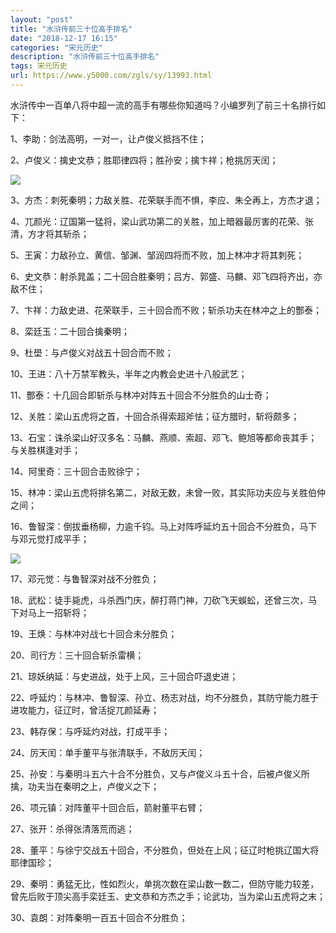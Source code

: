 ```yaml
---
layout: "post"
title: "水浒传前三十位高手排名"
date: "2018-12-17 16:15"
categories: "宋元历史"
description: "水浒传前三十位高手排名"
tags: 宋元历史
url: https://www.y5000.com/zgls/sy/13993.html
---
```






水浒传中一百单八将中超一流的高手有哪些你知道吗？小编罗列了前三十名排行如下：

1、李助：剑法高明，一对一，让卢俊义抵挡不住；

2、卢俊义：擒史文恭；胜耶律四将；胜孙安；擒卞祥；枪挑厉天闰；

![](https://img.y5000.com/uploads/allimg/170217/8-1F21G50629518.jpg)

3、方杰：刺死秦明；力敌关胜、花荣联手而不惧，李应、朱仝再上，方杰才退；

4、兀颜光：辽国第一猛将，梁山武功第二的关胜，加上暗器最厉害的花荣、张清，方才将其斩杀；

5、王寅：力敌孙立、黄信、邹渊、邹润四将而不败，加上林冲才将其刺死；

6、史文恭：射杀晁盖；二十回合胜秦明；吕方、郭盛、马麟、邓飞四将齐出，亦敌不住；

7、卞祥：力敌史进、花荣联手，三十回合而不败；斩杀功夫在林冲之上的酆泰；

8、栾廷玉：二十回合擒秦明；

9、杜壆：与卢俊义对战五十回合而不败；

10、王进：八十万禁军教头，半年之内教会史进十八般武艺；

11、酆泰：十几回合即斩杀与林冲对阵五十回合不分胜负的山士奇；

12、关胜：梁山五虎将之首，十回合杀得索超斧怯；征方腊时，斩将颇多；

13、石宝：诛杀梁山好汉多名：马麟、燕顺、索超、邓飞、鲍旭等都命丧其手；与关胜棋逢对手；

14、阿里奇：三十回合击败徐宁；

15、林冲：梁山五虎将排名第二，对敌无数，未曾一败，其实际功夫应与关胜伯仲之间；

16、鲁智深：倒拔垂杨柳，力逾千钧。马上对阵呼延灼五十回合不分胜负，马下与邓元觉打成平手；

![](https://img.y5000.com/uploads/allimg/170217/8-1F21G5063M91.jpg)

17、邓元觉：与鲁智深对战不分胜负；

18、武松：徒手毙虎，斗杀西门庆，醉打蒋门神，刀砍飞天蜈蚣，还曾三次，马下对马上一招斩将；

19、王焕：与林冲对战七十回合未分胜负；

20、司行方：三十回合斩杀雷横；

21、琼妖纳延：与史进战，处于上风，三十回合吓退史进；

22、呼延灼：与林冲、鲁智深、孙立、杨志对战，均不分胜负，其防守能力胜于进攻能力，征辽时，曾活捉兀颜延寿；

23、韩存保：与呼延灼对战，打成平手；

24、厉天闰：单手董平与张清联手，不敌厉天闰；

25、孙安：与秦明斗五六十合不分胜负，又与卢俊义斗五十合，后被卢俊义所擒，功夫当在秦明之上，卢俊义之下；

26、项元镇：对阵董平十回合后，箭射董平右臂；

27、张开：杀得张清落荒而逃；

28、董平：与徐宁交战五十回合，不分胜负，但处在上风；征辽时枪挑辽国大将耶律国珍；

29、秦明：勇猛无比，性如烈火，单挑次数在梁山数一数二，但防守能力较差，曾先后败于顶尖高手栾廷玉、史文恭和方杰之手；论武功，当为梁山五虎将之末；

30、袁朗：对阵秦明一百五十回合不分胜负；
